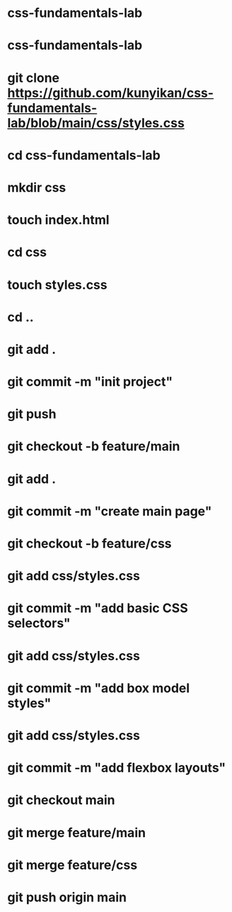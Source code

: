 # css-fundamentals-lab
# css-fundamentals-lab

# git clone https://github.com/kunyikan/css-fundamentals-lab/blob/main/css/styles.css

# cd css-fundamentals-lab

# mkdir css

# touch index.html

# cd css

# touch styles.css

# cd ..

# git add .

# git commit -m "init project"

# git push

# git checkout -b feature/main

# git add .

# git commit -m "create main page"

# git checkout -b feature/css

# git add css/styles.css

# git commit -m "add basic CSS selectors"

# git add css/styles.css

# git commit -m "add box model styles"

# git add css/styles.css

# git commit -m "add flexbox layouts"

# git checkout main

# git merge feature/main

# git merge feature/css

# git push origin main